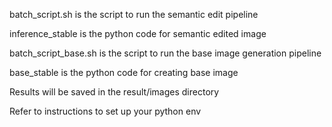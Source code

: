 batch_script.sh is the script to run the semantic edit pipeline

inference_stable is the python code for semantic edited image 

batch_script_base.sh is the script to run the base image generation pipeline

base_stable is the python code for creating base image 

Results will be saved in the result/images directory

Refer to instructions to set up your python env 